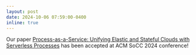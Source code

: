 ```yaml
---
layout: post
date: 2024-10-06 07:59:00-0400
inline: true
---
```


Our paper [Process-as-a-Service: Unifying Elastic and Stateful Clouds with Serverless Processes](/projects/praas)
has been accepted at ACM SoCC 2024 conference!
